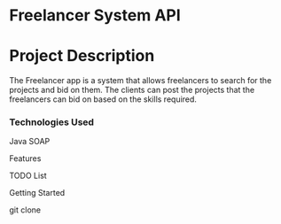 
# Freelancer System API

# Project Description
The Freelancer app is a system that allows freelancers to search for the projects and bid on them. The clients can post the projects that the freelancers can bid on based on the skills required. 


### Technologies Used

Java
SOAP

Features


TODO List

Getting Started

git clone 
